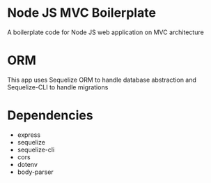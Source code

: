# Node JS MVC Boilerplate
A boilerplate code for Node JS web application on MVC architecture 

# ORM
This app uses Sequelize ORM to handle database abstraction and Sequelize-CLI to handle migrations

# Dependencies
- express
- sequelize
- sequelize-cli
- cors
- dotenv
- body-parser
